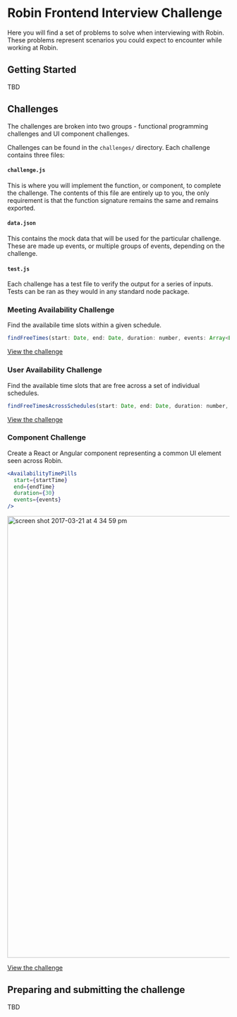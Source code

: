 # Robin Frontend Interview Challenge

Here you will find a set of problems to solve when interviewing with Robin. These problems represent scenarios you could expect to encounter while working at Robin.

## Getting Started

TBD

## Challenges

The challenges are broken into two groups - functional programming challenges and UI component challenges.

Challenges can be found in the `challenges/` directory. Each challenge contains three files:

#### `challenge.js`

This is where you will implement the function, or component, to complete the challenge. The contents of this file are entirely up to you, the only requirement is that the function signature remains the same and remains exported.

#### `data.json`

This contains the mock data that will be used for the particular challenge. These are made up events, or multiple groups of events, depending on the challenge.

#### `test.js`

Each challenge has a test file to verify the output for a series of inputs. Tests can be ran as they would in any standard node package.

### Meeting Availability Challenge

Find the availabile time slots within a given schedule.

```js
findFreeTimes(start: Date, end: Date, duration: number, events: Array<Event>)
```

[View the challenge](https://github.com/robinpowered/frontend-interview-challenge/tree/master/challenges/1.%20Meeting%20Availability)

### User Availability Challenge

Find the available time slots that are free across a set of individual schedules.

```js
findFreeTimesAcrossSchedules(start: Date, end: Date, duration: number, schedules: Array<Array<Event>>)
```

[View the challenge](https://github.com/robinpowered/frontend-interview-challenge/tree/master/challenges/2.%20User%20Availability)

### Component Challenge

Create a React or Angular component representing a common UI element seen across Robin.

```jsx
<AvailabilityTimePills
  start={startTime}
  end={endTime}
  duration={30}
  events={events}
/>
```

<img width="1000" alt="screen shot 2017-03-21 at 4 34 59 pm" src="https://cloud.githubusercontent.com/assets/656630/24169546/5e2610b6-0e54-11e7-87cd-0b70744dc269.png">


[View the challenge](https://github.com/robinpowered/frontend-interview-challenge/tree/master/challenges/3.%20React%20Components)

## Preparing and submitting the challenge

TBD
